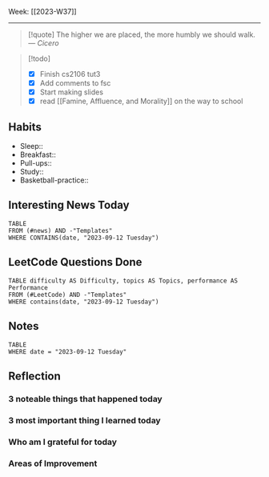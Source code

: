 Week: [[2023-W37]]
- - -
>[!quote]
> The higher we are placed, the more humbly we should walk.
> — <cite>Cicero</cite>

>[!todo]
>- [x] Finish cs2106 tut3
>- [x] Add comments to fsc
>- [x] Start making slides
>- [x] read [[Famine, Affluence, and Morality]] on the way to school

## Habits

- Sleep:: 
- Breakfast:: 
- Pull-ups:: 
- Study:: 
- Basketball-practice:: 
## Interesting News Today

```dataview
TABLE 
FROM (#news) AND -"Templates"
WHERE CONTAINS(date, "2023-09-12 Tuesday") 
```

## LeetCode Questions Done

```dataview
TABLE difficulty AS Difficulty, topics AS Topics, performance AS Performance
FROM (#LeetCode) AND -"Templates"
WHERE contains(date, "2023-09-12 Tuesday") 
```

## Notes

```dataview
TABLE
WHERE date = "2023-09-12 Tuesday"
```

## Reflection

### 3 noteable things that happened today

### 3 most important thing I learned today

### Who am I grateful for today

### Areas of Improvement
